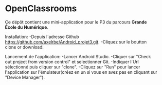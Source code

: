 # OpenClassrooms

Ce dépôt contient une mini-application pour le P3 du parcours **Grande École du Numérique**.

Installation:
-Depuis l'adresse Github https://github.com/axelrbe/Android_projet3.git.
-Cliquez sur le boutton clone or download.

Lancement de l'application:
-Lancer Android Studio.
-Cliquer sur "Check out project from version control" et selectionner Git.
-Indiquer l'Url sélectionné puis cliquer sur "clone".
-Cliquez sur "Run" pour lancer l'application sur l'émulateur(créez en un si vous en avez pas en cliquant sur "Device Manager").